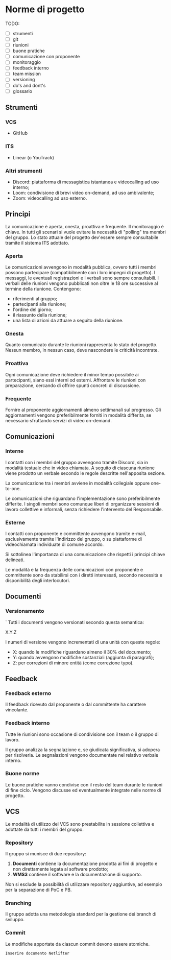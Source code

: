 # Norme di progetto

TODO:
- [ ] strumenti
- [ ] git
- [ ] riunioni
- [ ] buone pratiche
- [ ] comunicazione con proponente
- [ ] monitoraggio
- [ ] feedback interno
- [ ] team mission
- [ ] versioning
- [ ] do's and dont's
- [ ] glossario

## Strumenti

### VCS

- GitHub

### ITS

- Linear (o YouTrack)

### Altri strumenti

- Discord: piattaforma di messagistica istantanea e videocalling ad uso interno;
- Loom: condivisione di brevi video on-demand, ad uso ambivalente;
- Zoom: videocalling ad uso esterno.

## Principi

La comunicazione è aperta, onesta, proattiva e frequente.
Il monitoraggio è chiave.
In tutti gli scenari si vuole evitare la necessità di "polling" tra membri del gruppo. Lo stato attuale del progetto dev'essere sempre consultabile tramite il sistema ITS adottato.

### Aperta

Le comunicazioni avvengono in modalità pubblica, ovvero tutti i membri possono partecipare (compatibilmente con i loro impegni di progetto). I messaggi, le eventuali registrazioni e i verbali sono sempre consultabili.
I verbali delle riunioni vengono pubblicati non oltre le 18 ore successive al termine della riunione. Contengono:

- riferimenti al gruppo;
- partecipanti alla riunione;
- l'ordine del giorno;
- il riassunto della riunione;
- una lista di azioni da attuare a seguito della riunione.

### Onesta

Quanto comunicato durante le riunioni rappresenta lo stato del progetto. Nessun membro, in nessun caso, deve nascondere le criticità incontrate.

### Proattiva

Ogni comunicazione deve richiedere il minor tempo possibile ai partecipanti, siano essi interni od esterni. Affrontare le riunioni con preparazione, cercando di offrire spunti concreti di discussione.

### Frequente

Fornire al proponente aggiornamenti almeno settimanali sul progresso. Gli aggiornamenti vengono preferibilmente forniti in modalità differita, se necessario sfruttando servizi di video on-demand.


## Comunicazioni

### Interne

I contatti con i membri del gruppo avvengono tramite Discord, sia in modalità testuale che in video chiamata. A seguito di ciascuna riunione viene prodotto un verbale secondo le regole descritte nell'apposita sezione.

La comunicazione tra i membri avviene in modalità collegiale oppure one-to-one.

Le comunicazioni che riguardano l'implementazione sono preferibilmente differite. I singoli membri sono comunque liberi di organizzare sessioni di lavoro collettive e informali, senza richiedere l'intervento del Responsabile.

### Esterne

I contatti con proponente e committente avvengono tramite e-mail, esclusivamente tramite l'indirizzo del gruppo, o su piattaforme di videochiamata individuate di comune accordo.

Si sottolinea l'importanza di una comunicazione che rispetti i principi chiave delineati.

Le modalità e la frequenza delle comunicazioni con proponente e committente sono da stabilirsi con i diretti interessati, secondo necessità e disponibilità degli interlocutori.


## Documenti

### Versionamento
`
Tutti i documenti vengono versionati secondo questa semantica:

X.Y.Z

I numeri di versione vengono incrementati di una unità con queste regole:

- X: quando le modifiche riguardano almeno il 30% del documento;
- Y: quando avvengono modifiche sostanziali (aggiunta di paragrafi);
- Z: per correzioni di minore entità (come correzione typo).

## Feedback

### Feedback esterno

Il feedback ricevuto dal proponente o dal committente ha carattere vincolante.

### Feedback interno

Tutte le riunioni sono occasione di condivisione con il team o il gruppo di lavoro.

Il gruppo analizza la segnalazione e, se giudicata significativa, si adopera per risolverla.
Le segnalazioni vengono documentate nel relativo verbale interno.

### Buone norme

Le buone pratiche vanno condivise con il resto del team durante le riunioni di fine ciclo. Vengono discusse ed eventualmente integrate nelle norme di progetto.

## VCS

Le modalità di utilizzo del VCS sono prestabilite in sessione collettiva e adottate da tutti i membri del gruppo.

### Repository

Il gruppo si munisce di due repository:

1. **Documenti** contiene la documentazione prodotta ai fini di progetto e non direttamente legata al software prodotto;
1. **WMS3** contiene il software e la documentazione di supporto.

Non si esclude la possibilità di utilizzare repository aggiuntive, ad esempio per la separazione di PoC e PB.

### Branching

Il gruppo adotta una metodologia standard per la gestione dei branch di sviluppo.

### Commit

Le modifiche apportate da ciascun commit devono essere atomiche.

```
Inserire documento Netlifter
```

